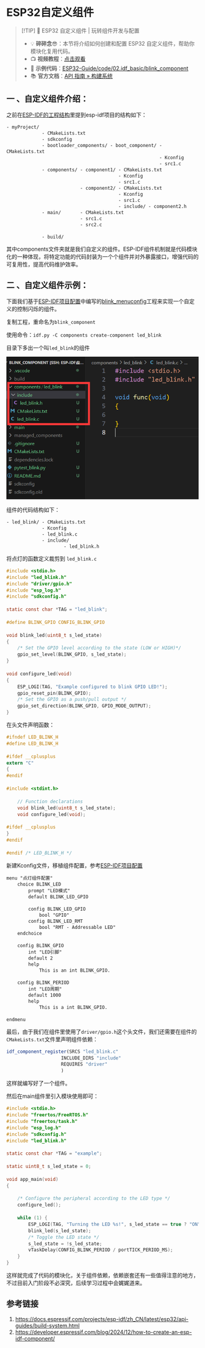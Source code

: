 # ESP32自定义组件

> [!TIP] 🚀 ESP32 自定义组件 | 玩转组件开发与配置  
> - 💡 **碎碎念**😎：本节将介绍如何创建和配置 ESP32 自定义组件，帮助你模块化复用代码。  
> - 📺 **视频教程**：[点击观看](https://www.bilibili.com/video/BV182ftYHEox)  
> - 💾 **示例代码**：[ESP32-Guide/code/02.idf_basic/blink_component](https://github.com/DuRuofu/ESP32-Guide/tree/main/code/02.idf_basic/blink_component)  
> - 📚 **官方文档**：[API 指南 » 构建系统](https://docs.espressif.com/projects/esp-idf/zh_CN/v5.3.2/esp32/api-guides/build-system.html?highlight=kconfig%20projbuild#component-configuration)

## 一 、自定义组件介绍：

之前在[ESP-IDF的工程结构](../2.1-ESP32工程结构/ESP-IDF的工程结构.md)里提到esp-idf项目的结构如下：

```
- myProject/
             - CMakeLists.txt
             - sdkconfig
             - bootloader_components/ - boot_component/ - CMakeLists.txt
                                                        - Kconfig
                                                        - src1.c
             - components/ - component1/ - CMakeLists.txt
                                         - Kconfig
                                         - src1.c
                           - component2/ - CMakeLists.txt
                                         - Kconfig
                                         - src1.c
                                         - include/ - component2.h
             - main/       - CMakeLists.txt
                           - src1.c
                           - src2.c

             - build/
```

其中components文件夹就是我们自定义的组件。ESP-IDF组件机制就是代码模块化的一种体现，将特定功能的代码封装为一个个组件并对外暴露接口，增强代码的可复用性，提高代码维护效率。

## 二 、自定义组件示例：


下面我们基于[ESP-IDF项目配置](../2.2-ESP-IDF项目配置/ESP-IDF项目配置.md)中编写的[blink_menuconfig](https://github.com/DuRuofu/ESP32-Guide/tree/main/code/02.idf_basic/02/blink_menuconfig)工程来实现一个自定义的控制闪烁的组件。

复制工程，重命名为`blink_component`

使用命令：`idf.py -C components create-component led_blink`

目录下多出一个叫`led_blink`的组件

![](attachments/20240218231930.png)

组件的代码结构如下：

```
- led_blink/ - CMakeLists.txt
			 - Kconfig
			 - led_blink.c
			 - include/ 
					 - led_blink.h
```

将点灯的函数定义裁剪到 `led_blink.c`

``` c
#include <stdio.h>
#include "led_blink.h"
#include "driver/gpio.h"
#include "esp_log.h"
#include "sdkconfig.h"

static const char *TAG = "led_blink";

#define BLINK_GPIO CONFIG_BLINK_GPIO

void blink_led(uint8_t s_led_state)
{
	/* Set the GPIO level according to the state (LOW or HIGH)*/
	gpio_set_level(BLINK_GPIO, s_led_state);
}

void configure_led(void)
{
	ESP_LOGI(TAG, "Example configured to blink GPIO LED!");
	gpio_reset_pin(BLINK_GPIO);
	/* Set the GPIO as a push/pull output */
	gpio_set_direction(BLINK_GPIO, GPIO_MODE_OUTPUT);
}
```


在头文件声明函数：
``` c
#ifndef LED_BLINK_H
#define LED_BLINK_H

#ifdef __cplusplus
extern "C"
{
#endif

#include <stdint.h>

	// Function declarations
	void blink_led(uint8_t s_led_state);
	void configure_led(void);

#ifdef __cplusplus
}
#endif

#endif /* LED_BLINK_H */


```

新建Kconfig文件，移植组件配置，参考[ESP-IDF项目配置](../2.2-ESP-IDF项目配置/ESP-IDF项目配置.md)

```
menu "点灯组件配置"
    choice BLINK_LED
        prompt "LED模式"
        default BLINK_LED_GPIO

        config BLINK_LED_GPIO
            bool "GPIO"
        config BLINK_LED_RMT
            bool "RMT - Addressable LED"
    endchoice

    config BLINK_GPIO
        int "LED引脚"
        default 2
        help
            This is an int BLINK_GPIO.
	
    config BLINK_PERIOD
        int "LED周期"
        default 1000
        help
            This is a int BLINK_GPIO.

endmenu

```

最后，由于我们在组件里使用了`driver/gpio.h`这个头文件，我们还需要在组件的`CMakeLists.txt`文件里声明组件依赖：

``` CMake
idf_component_register(SRCS "led_blink.c"
                    INCLUDE_DIRS "include"
                    REQUIRES "driver" 
                    )
```

这样就编写好了一个组件。


然后在main组件里引入模块使用即可：

```c
#include <stdio.h>
#include "freertos/FreeRTOS.h"
#include "freertos/task.h"
#include "esp_log.h"
#include "sdkconfig.h"
#include "led_blink.h"

static const char *TAG = "example";

static uint8_t s_led_state = 0;

void app_main(void)
{

    /* Configure the peripheral according to the LED type */
    configure_led();

    while (1) {
        ESP_LOGI(TAG, "Turning the LED %s!", s_led_state == true ? "ON" : "OFF");
        blink_led(s_led_state);
        /* Toggle the LED state */
        s_led_state = !s_led_state;
        vTaskDelay(CONFIG_BLINK_PERIOD / portTICK_PERIOD_MS);
    }
}

```


这样就完成了代码的模块化，关于组件依赖，依赖嵌套还有一些值得注意的地方，不过目前入门阶段不必深究，后续学习过程中会娓娓道来。

## 参考链接

1. https://docs.espressif.com/projects/esp-idf/zh_CN/latest/esp32/api-guides/build-system.html
2. https://developer.espressif.com/blog/2024/12/how-to-create-an-esp-idf-component/